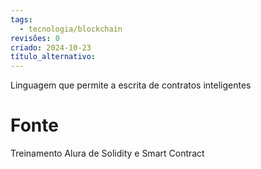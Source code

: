 ```yaml
---
tags:
  - tecnologia/blockchain
revisões: 0
criado: 2024-10-23
título_alternativo:
---
```

Linguagem que permite a escrita de contratos inteligentes
# Fonte
Treinamento Alura de Solidity e Smart Contract
